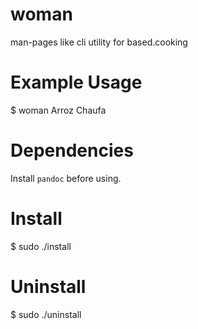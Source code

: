 # woman
man-pages like cli utility for based.cooking

# Example Usage
$ woman Arroz Chaufa

# Dependencies
Install `pandoc` before using.

# Install
$ sudo ./install

# Uninstall
$ sudo ./uninstall
